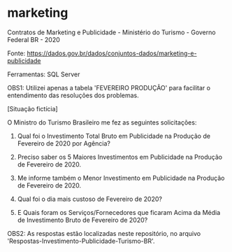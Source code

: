 # marketing

Contratos de Marketing e Publicidade - Ministério do Turismo - Governo Federal BR - 2020

Fonte: https://dados.gov.br/dados/conjuntos-dados/marketing-e-publicidade

Ferramentas: SQL Server


OBS1: Utilizei apenas a tabela 'FEVEREIRO PRODUÇÃO' para facilitar o entendimento das resoluções dos problemas.


[Situação fictícia]

O Ministro do Turismo Brasileiro me fez as seguintes solicitações:

1. Qual foi o Investimento Total Bruto em Publicidade na Produção de Fevereiro de 2020 por Agência?

2. Preciso saber os 5 Maiores Investimentos em Publicidade na Produção de Fevereiro de 2020.

3. Me informe também o Menor Investimento em Publicidade na Produção de Fevereiro de 2020.

4. Qual foi o dia mais custoso de Fevereiro de 2020?

5. E Quais foram os Serviços/Fornecedores que ficaram Acima da Média de Investimento Bruto de Fevereiro de 2020? 


OBS2: As respostas estão localizadas neste repositório, no arquivo 'Respostas-Investimento-Publicidade-Turismo-BR'.

